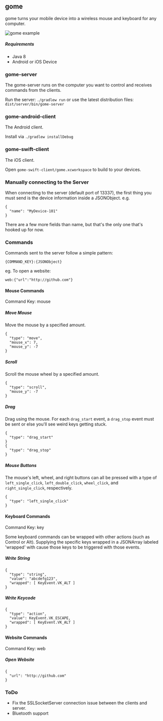 ## gome

gome turns your mobile device into a wireless mouse and keyboard for any computer.

![gome example](https://github.com/mattsilber/gome/raw/master/android.png)

##### Requirements
* Java 8
* Android or iOS Device

### gome-server

The gome-server runs on the computer you want to control and receives commands from the clients.

Run the server: `./gradlew run` or use the latest distribution files: `dist/server/bin/gome-server`

### gome-android-client

The Android client.

Install via  `./gradlew installDebug`

### gome-swift-client

The iOS client.

Open `gome-swift-client/gome.xcworkspace` to build to your devices.


### Manually connecting to the Server

When connecting to the server (default port of 13337), the first thing you must send is the device information inside a JSONObject. e.g.

```
{
  "name": "MyDevice-101"
}
```

There are a few more fields than name, but that's the only one that's hooked up for now.

### Commands

Commands sent to the server follow a simple pattern:

    {COMMAND_KEY}:{JSONObject}

eg. To open a website:

    web:{"url":"http://github.com"}

#### Mouse Commands

Command Key: mouse

##### Move Mouse

Move the mouse by a specified amount.

```
{
  "type": "move",
  "mouse_x": 7,
  "mouse_y": -7
}
```
##### Scroll

Scroll the mouse wheel by a specified amount.

```
{
  "type": "scroll",
  "mouse_y": -7
}
```

##### Drag

Drag using the mouse. For each `drag_start` event, a `drag_stop` event must be sent or else you'll see weird keys getting stuck.

```
{
  "type": "drag_start"
}
{
  "type": "drag_stop"
}
```
##### Mouse Buttons

The mouse's left, wheel, and right buttons can all be pressed with a type of `left_single_click`, `left_double_click`, `wheel_click`, and `right_single_click`, respectively.

```
{
  "type": "left_single_click"
}
```

#### Keyboard Commands

Command Key: key

Some keyboard commands can be wrapped with other actions (such as Control or Alt). Supplying the specific keys wrapped in a JSONArray labeled 'wrapped' with cause those keys to be triggered with those events.

##### Write String

```
{
  "type": "string",
  "value": "abcdefg123",
  "wrapped": [ KeyEvent.VK_ALT ]
}
```

##### Write Keycode

```
{
  "type": "action",
  "value": KeyEvent.VK_ESCAPE,
  "wrapped": [ KeyEvent.VK_ALT ]
}
```

#### Website Commands

Command Key: web

##### Open Website

```
{
  "url": "http://github.com"
}
```

### ToDo
* Fix the SSLSocketServer connection issue between the clients and server.
* Bluetooth support
